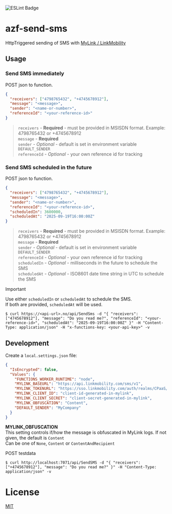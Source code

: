 ![ESLint Badge](https://img.shields.io/badge/ESLint-4B32C3?logo=eslint&logoColor=fff&style=flat-square)

# azf-send-sms

HttpTriggered sending of SMS with [MyLink / LinkMobility](https://www.linkmobility.com/docs/api-reference/mylink-sms-api)

## Usage

### Send SMS immediately

POST json to function.

```json
{
  "receivers": ["4798765432", "+4745678912"],
  "message": "<message>",
  "sender": "<name-or-number>",
  "referenceId": "<your-reference-id>"
}
```

> `receivers` - **Required** - must be provided in MSISDN format. Example: 4798765432 or +4745678912<br />
> `message` - **Required**<br />
> `sender` - *Optional* - default is set in environment variable `DEFAULT_SENDER`<br />
> `referenceId` - *Optional* - your own reference id for tracking<br />

### Send SMS scheduled in the future

POST json to function.

```json
{
  "receivers": ["4798765432", "+4745678912"],
  "message": "<message>",
  "sender": "<name-or-number>",
  "referenceId": "<your-reference-id>",
  "scheduledIn": 3600000,
  "scheduledAt": "2025-09-19T16:00:00Z"
}
```

> `receivers` - **Required** - must be provided in MSISDN format. Example: 4798765432 or +4745678912<br />
> `message` - **Required**<br />
> `sender` - *Optional* - default is set in environment variable `DEFAULT_SENDER`<br />
> `referenceId` - *Optional* - your own reference id for tracking<br />
> `scheduledIn` - *Optional* - milliseconds in the future to schedule the SMS<br />
> `scheduledAt` - *Optional* - ISO8601 date time string in UTC to schedule the SMS

> [!IMPORTANT]
> Use either `scheduledIn` or `scheduledAt` to schedule the SMS.<br />
> If both are provided, `scheduledAt` will be used.

```
$ curl https://<api-url>.no/api/SendSms -d "{ "receivers": ["4745678912"], "message": "Do you read me?", "referenceId": "<your-reference-id>", "scheduledAt": "2025-09-19T16:00:00Z" }" -H "Content-Type: application/json" -H "x-functions-key: <your-api-key>" -v
```

## Development

Create a `local.settings.json` file:
```json
{
  "IsEncrypted": false,
  "Values": {
    "FUNCTIONS_WORKER_RUNTIME": "node",
    "MYLINK_BASEURL": "https://api.linkmobility.com/sms/v1",
    "MYLINK_TOKENURL": "https://sso.linkmobility.com/auth/realms/CPaaS/protocol/openid-connect/token",
    "MYLINK_CLIENT_ID": "client-id-generated-in-mylink",
    "MYLINK_CLIENT_SECRET": "client-secret-generated-in-mylink",
    "MYLINK_OBFUSCATION": "Content",
    "DEFAULT_SENDER": "MyCompany"
  }
}
```

**MYLINK_OBFUSCATION**<br />
This setting controls if/how the message is obfuscated in MyLink logs. If not given, the default is `Content`<br />
Can be one of `None`, `Content` or `ContentAndRecipient`

POST testdata

```
$ curl http://localhost:7071/api/SendSMS -d "{ "receivers": ["+4745678912"], "message": "Do you read me?" }" -H "Content-Type: application/json" -v
```

# License

[MIT](LICENSE)
